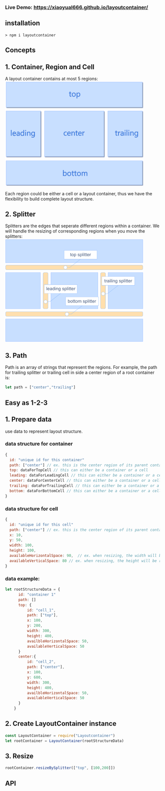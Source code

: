 ### Live Demo: https://xiaoyual666.github.io/layoutcontainer/

installation
------------
```shell
> npm i layoutcontainer
```

Concepts
------------
## 1. Container, Region and Cell
A layout container contains at most 5 regions:<br>
<img width="450" src="https://github.com/xiaoyual666/layoutcontainer/blob/master/imgs/regions.png" alt="regions">

Each region could be either a cell or a layout container, thus we have the flexibility to build complete layout structure.
## 2. Splitter
Splitters are the edges that seperate different regions within a container. We will handle the resizing of corresponding regions when you move the splitters:<br>
<img width="450" src="https://github.com/xiaoyual666/layoutcontainer/blob/master/imgs/splitters.png" alt="splitters">
## 3. Path
Path is an array of strings that represent the regions.
For example, the path for trailing splitter or trailing cell in side a center region of a root container is:
```javascript
let path = ["center","trailing"]
```
Easy as 1-2-3
--------------

## 1. Prepare data
use data to represent layout structure.
### data structure for container
```javascript
{
  id: "unique id for this container"
  path: ["center"] // ex. this is the center region of its parent container
  top: dataForTopCell // this can either be a container or a cell
  leading: dataForLeadingCell // this can either be a container or a cell
  center: dataForCenterCell // this can either be a container or a cell
  trailing: dataForTrailingCell // this can either be a container or a cell
  bottom: dataForBottomCell // this can either be a container or a cell
}
```
### data structure for cell
```javascript
{
  id: "unique id for this cell"
  path: ["center"] // ex. this is the center region of its parent container
  x: 10,
  y: 50,
  width: 100,
  height: 100,
  availableHorizontalSpace: 90,  // ex. when resizing, the width will be reduced no more than 90px
  availableVerticalSpace: 80 // ex. when resizing, the height will be reduced no more than 80
}
```
### data example:
```javascript
let rootStructureData = {
      id: "container 1"
      path: [] 
      top: {
          id: "cell_1",
          path: ["top"],
          x: 100,
          y: 200,
          width: 300,
          height: 400,
          availbleHorizontalSpace: 50,
          availableVerticalSpace: 50
      }
      center:{
          id: "cell_2",
          path: ["center"],
          x: 100,
          y: 600,
          width: 300,
          height: 400,
          availbleHorizontalSpace: 50,
          availableVerticalSpace: 50
      }
    }
```
## 2. Create LayoutContainer instance
```javascript
const LayoutContainer = require("Layoutcontainer")
let rootContainer = LayoutContainer(rootStructureData)
```
## 3. Resize
```javascript
rootContainer.resizeBySplitter(["top", [100,200]])
```
API
----
